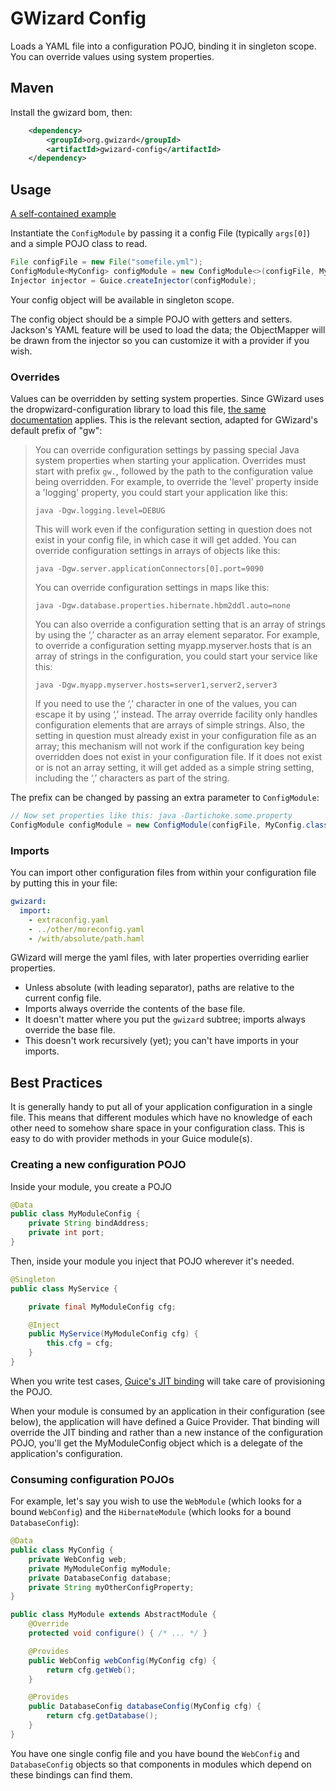 # GWizard Config

Loads a YAML file into a configuration POJO, binding it in singleton scope. You can override values using
system properties.

## Maven

Install the gwizard bom, then:

```xml
    <dependency>
        <groupId>org.gwizard</groupId>
        <artifactId>gwizard-config</artifactId>
    </dependency>
```

## Usage

[A self-contained example](src/test/java/org/gwizard/config/example/ConfigModuleExample.java)

Instantiate the `ConfigModule` by passing it a config File (typically `args[0]`) and a simple POJO class to read.

```java
File configFile = new File("somefile.yml");
ConfigModule<MyConfig> configModule = new ConfigModule<>(configFile, MyConfig.class);
Injector injector = Guice.createInjector(configModule);
```

Your config object will be available in singleton scope.

The config object should be a simple POJO with getters and setters. Jackson's YAML feature will be used to
load the data; the ObjectMapper will be drawn from the injector so you can customize it with a provider if
you wish.

### Overrides

Values can be overridden by setting system properties. Since GWizard uses the dropwizard-configuration
library to load this file, [the same documentation](http://dropwizard.io/manual/core.html#configuration)
applies. This is the relevant section, adapted for GWizard's default prefix of "gw":

> You can override configuration settings by passing special Java system properties when starting your application. Overrides must start with prefix `gw.`, followed by the path to the configuration value being overridden.
> For example, to override the 'level' property inside a 'logging' property, you could start your application like this:
>
> `java -Dgw.logging.level=DEBUG`
>
> This will work even if the configuration setting in question does not exist in your config file, in which case it will get added.
> You can override configuration settings in arrays of objects like this:
>
> `java -Dgw.server.applicationConnectors[0].port=9090`
>
> You can override configuration settings in maps like this:
>
> `java -Dgw.database.properties.hibernate.hbm2ddl.auto=none`
>
> You can also override a configuration setting that is an array of strings by using the ‘,’ character as an array element separator. For example, to override a configuration setting myapp.myserver.hosts that is an array of strings in the configuration, you could start your service like this:
>
> `java -Dgw.myapp.myserver.hosts=server1,server2,server3`
>
> If you need to use the ‘,’ character in one of the values, you can escape it by using ‘,’ instead.
> The array override facility only handles configuration elements that are arrays of simple strings. Also, the setting in question must already exist in your configuration file as an array; this mechanism will not work if the configuration key being overridden does not exist in your configuration file. If it does not exist or is not an array setting, it will get added as a simple string setting, including the ‘,’ characters as part of the string.

The prefix can be changed by passing an extra parameter to `ConfigModule`:

```java
// Now set properties like this: java -Dartichoke.some.property
ConfigModule configModule = new ConfigModule(configFile, MyConfig.class, "artichoke");
```

### Imports

You can import other configuration files from within your configuration file by putting this in your file:

```yaml
gwizard:
  import:
    - extraconfig.yaml
    - ../other/moreconfig.yaml 
    - /with/absolute/path.haml 
```

GWizard will merge the yaml files, with later properties overriding earlier properties.

* Unless absolute (with leading separator), paths are relative to the current config file.
* Imports always override the contents of the base file.
* It doesn't matter where you put the `gwizard` subtree; imports always override the base file.
* This doesn't work recursively (yet); you can't have imports in your imports.

## Best Practices

It is generally handy to put all of your application configuration in a single file. This means that different modules
which have no knowledge of each other need to somehow share space in your configuration class. This is easy to do with
provider methods in your Guice module(s).

### Creating a new configuration POJO

Inside your module, you create a POJO

```java
@Data
public class MyModuleConfig {
    private String bindAddress;
    private int port;
}
```

Then, inside your module you inject that POJO wherever it's needed.

```java
@Singleton
public class MyService {

    private final MyModuleConfig cfg;

    @Inject
    public MyService(MyModuleConfig cfg) {
        this.cfg = cfg;
    }
}
```

When you write test cases, [Guice's JIT binding](https://github.com/google/guice/wiki/JustInTimeBindings)
will take care of provisioning the POJO.

When your module is consumed by an application in their configuration (see below), the
application will have defined a Guice Provider. That binding will override the JIT binding
and rather than a new instance of the configuration POJO, you'll get the MyModuleConfig object
which is a delegate of the application's configuration.

### Consuming configuration POJOs

For example, let's say you wish to use the `WebModule` (which looks for a bound `WebConfig`) and the `HibernateModule`
(which looks for a bound `DatabaseConfig`):

```java
@Data
public class MyConfig {
    private WebConfig web;
    private MyModuleConfig myModule;
    private DatabaseConfig database;
    private String myOtherConfigProperty;
}
```

```java
public class MyModule extends AbstractModule {
    @Override
    protected void configure() { /* ... */ }

    @Provides
    public WebConfig webConfig(MyConfig cfg) {
        return cfg.getWeb();
    }

    @Provides
    public DatabaseConfig databaseConfig(MyConfig cfg) {
        return cfg.getDatabase();
    }
}
```

You have one single config file and you have bound the `WebConfig` and `DatabaseConfig` objects so that components
in modules which depend on these bindings can find them.
